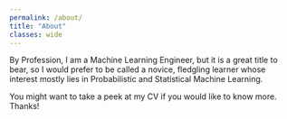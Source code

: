 ```yaml
---
permalink: /about/
title: "About"
classes: wide
---
```


<!-- 📃 You can find my [Resume](https://drive.google.com/file/d/1a20srnBPEXdMic148lRYL2j6VwIg_88H/view?usp=sharing) here. -->

By Profession, I am a Machine Learning Engineer, but it is a great title to bear, so I would prefer to be called a novice, fledgling learner whose interest mostly lies in Probabilistic and Statistical Machine Learning.

You might want to take a peek at my CV if you would like to know more. Thanks!


